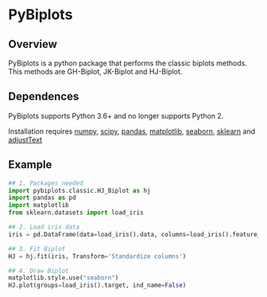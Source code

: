 # PyBiplots 

## Overview
PyBiplots is a python package that performs the classic biplots methods. This methods are GH-Biplot, JK-Biplot and HJ-Biplot. 

## Dependences 
PyBiplots supports Python 3.6+ and no longer supports Python 2.

Installation requires [numpy](https://numpy.org/), [scipy](https://www.scipy.org/), [pandas](https://pandas.pydata.org/), [matplotlib](https://matplotlib.org/), [seaborn](https://seaborn.pydata.org/), [sklearn](https://scikit-learn.org/stable/) and [adjustText](https://github.com/Phlya/adjustText)

## Example
```python
## 1. Packages needed
import pybiplots.classic.HJ_Biplot as hj
import pandas as pd
import matplotlib
from sklearn.datasets import load_iris

## 2. Load iris data
iris = pd.DataFrame(data=load_iris().data, columns=load_iris().feature_names)

## 3. Fit Biplot
HJ = hj.fit(iris, Transform='Standardize columns')

## 4. Draw Biplot
matplotlib.style.use("seaborn")
HJ.plot(groups=load_iris().target, ind_name=False)
```
